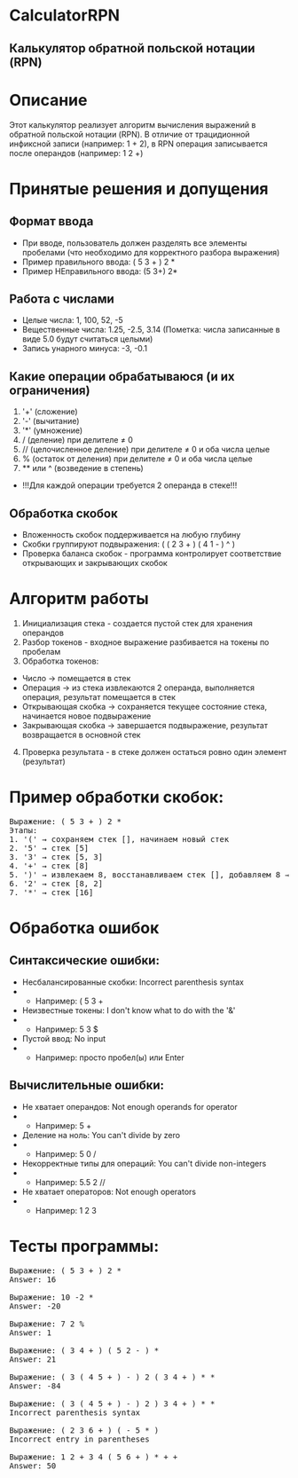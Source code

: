 # CalculatorRPN
## Калькулятор обратной польской нотации (RPN)
# Описание
Этот калькулятор реализует алгоритм вычисления выражений в обратной польской нотации (RPN). В отличие от трацидионной инфиксной записи (например: 1 + 2), в RPN операция записывается после операндов (например: 1 2 +)
# Принятые решения и допущения
## Формат ввода
- При вводе, пользователь должен разделять все элементы пробелами (что необходимо для корректного разбора выражения)
- Пример правильного ввода:   ( 5 3 + ) 2 *
- Пример НЕправильного ввода: (5 3+) 2*
## Работа с числами
- Целые числа: 1, 100, 52, -5
- Вещественные числа: 1.25, -2.5, 3.14 (Пометка: числа записанные в виде 5.0 будут считаться целыми)
- Запись унарного минуса: -3, -0.1
## Какие операции обрабатываюся (и их ограничения)
1) '+' (сложение)
2) '-' (вычитание)
3) '*' (умножение)
4) / (деление) при делителе ≠ 0
5) // (целочисленное деление) при делителе ≠ 0 и оба числа целые
6) % (остаток от деления) при делителе ≠ 0 и оба числа целые
7) ** или ^ (возведение в степень)
- !!!Для каждой операции требуется 2 операнда в стеке!!!
## Обработка скобок
- Вложенность скобок поддерживается на любую глубину
- Скобки группируют подвыражения: ( ( 2 3 + ) ( 4 1 - ) ^ )
- Проверка баланса скобок - программа контролирует соответствие открывающих и закрывающих скобок
# Алгоритм работы
1) Инициализация стека - создается пустой стек для хранения операндов
2) Разбор токенов - входное выражение разбивается на токены по пробелам
3) Обработка токенов:
 - Число → помещается в стек
 - Операция → из стека извлекаются 2 операнда, выполняется операция, результат помещается в стек
 - Открывающая скобка → сохраняется текущее состояние стека, начинается новое подвыражение
 - Закрывающая скобка → завершается подвыражение, результат возвращается в основной стек
4) Проверка результата - в стеке должен остаться ровно один элемент (результат)

# Пример обработки скобок:
<pre>
Выражение: ( 5 3 + ) 2 *
Этапы:
1. '(' → сохраняем стек [], начинаем новый стек
2. '5' → стек [5]
3. '3' → стек [5, 3]  
4. '+' → стек [8]
5. ')' → извлекаем 8, восстанавливаем стек [], добавляем 8 → стек [8]
6. '2' → стек [8, 2]
7. '*' → стек [16]
</pre>

# Обработка ошибок
## Синтаксические ошибки:
- Несбалансированные скобки: Incorrect parenthesis syntax
- - Например: ( 5 3 +
- Неизвестные токены: I don't know what to do with the '&'
- - Например: 5 3 $
- Пустой ввод: No input
- - Например: просто пробел(ы) или Enter
## Вычислительные ошибки:
- Не хватает операндов: Not enough operands for operator
- - Например: 5 +
- Деление на ноль: You can't divide by zero
- - Например: 5 0 /
- Некорректные типы для операций: You can't divide non-integers
- - Например: 5.5 2 //
- Не хватает операторов: Not enough operators
- - Например: 1 2 3
 


# Тесты программы:
<pre>
Выражение: ( 5 3 + ) 2 *
Answer: 16

Выражение: 10 -2 *
Answer: -20

Выражение: 7 2 %
Answer: 1

Выражение: ( 3 4 + ) ( 5 2 - ) *
Answer: 21

Выражение: ( 3 ( 4 5 + ) - ) 2 ( 3 4 + ) * *
Answer: -84

Выражение: ( 3 ( 4 5 + ) - ) 2 ) 3 4 + ) * *
Incorrect parenthesis syntax

Выражение: ( 2 3 6 + ) ( - 5 * )
Incorrect entry in parentheses

Выражение: 1 2 + 3 4 ( 5 6 + ) * + +
Answer: 50
</pre>
